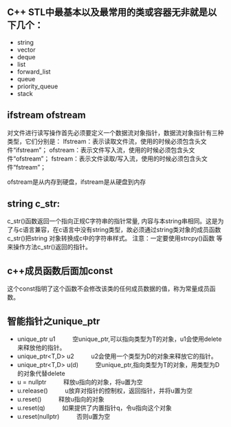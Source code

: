 ## C++ STL中最基本以及最常用的类或容器无非就是以下几个：
- string
- vector
- deque
- list
- forward_list
- queue
- priority_queue
- stack

## ifstream   ofstream

对文件进行读写操作首先必须要定义一个数据流对象指针，数据流对象指针有三种类型，它们分别是：
Ifstream：表示读取文件流，使用的时候必须包含头文件“ifstream”；
ofstream：表示文件写入流，使用的时候必须包含头文件“ofstream”；
fstream：表示文件读取/写入流，使用的时候必须包含头文件“fstream”；

ofstream是从内存到硬盘，ifstream是从硬盘到内存


## string c_str:
c_str()函数返回一个指向正规C字符串的指针常量, 内容与本string串相同。这是为了与c语言兼容，在c语言中没有string类型，故必须通过string类对象的成员函数c_str()把string 对象转换成c中的字符串样式。
注意：一定要使用strcpy()函数 等来操作方法c_str()返回的指针。

## c++成员函数后面加const
这个const指明了这个函数不会修改该类的任何成员数据的值，称为常量成员函数。

## 智能指针之unique_ptr
- unique_ptr<T> u1 &emsp; &emsp; 空unique_ptr,可以指向类型为T的对象，u1会使用delete来释放他的指针。
- unique_ptr<T,D> u2 &emsp; &emsp; u2会使用一个类型为D的对象来释放它的指针。
- unique_ptr<T,D> u(d) &emsp; &emsp; 空unique_ptr,指向类型为T的对象，用类型为D的对象代替delete
- u = nullptr &emsp; &emsp; 释放u指向的对象，将u置为空
- u.release() &emsp; &emsp; u放弃对指针的控制权，返回指针，并将u置为空
- u.reset() &emsp; &emsp; 释放u指向的对象
- u.reset(q) &emsp; &emsp; 如果提供了内置指针q，令u指向这个对象
- u.reset(nullptr) &emsp; &emsp; 否则u置为空
